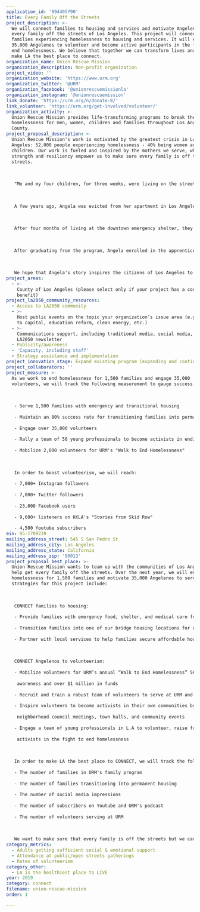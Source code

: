 ```yaml
---
application_id: '894405790'
title: Every Family Off the Streets
project_description: >-
  We will connect families to housing and services and motivate Angelenos to get
  every family off the streets of Los Angeles. This project will connect 1,500
  families experiencing homelessness to housing and services. It will empower
  35,000 Angelenos to volunteer and become active participants in the fight to
  end homelessness. We believe that together we can transform lives and help
  make LA the best place to connect.
organization_name: Union Rescue Mission
organization_description: Non-profit organization
project_video: ''
organization_website: 'https://www.urm.org'
organization_twitter: '@URM'
organization_facebook: '@unionrescuemissionla'
organization_instagram: '@unionrescuemission'
link_donate: 'https://urm.org/n/donate-8/'
link_volunteer: 'https://urm.org/get-involved/volunteer/'
organization_activity: >-
  Union Rescue Mission provides life-transforming programs to break the cycle of
  homelessness for men, women, children and families throughout Los Angeles
  County.
project_proposal_description: >-
  Union Rescue Mission's work is motivated by the greatest crisis in Los
  Angeles: 52,000 people experiencing homelessness - 40% being women and
  children. Our work is fueled and inspired by the mothers we serve, whose
  strength and resiliency empower us to make sure every family is off the
  streets.
   
   
   
   "Me and my four children, for three weeks, were living on the streets of Los Angeles with no resources, with nowhere to go. That was the most challenging period of my life."
   
   
   
   A few years ago, Angela was evicted from her apartment in Los Angeles due to mismanagement. For three weeks she and her four children stayed in motels, slept on buses, trains and anywhere they could find to simply stay out of the cold. "That was the biggest challenge of my life. For a mom not to be able to provide a roof over her kids' head. But I had to keep striving, and I had to be strong." One night, while sleeping at Union Station, a group of police officers offered to help. They brought her to Union Rescue Mission. 
   
   
   
   After four months of living at the downtown emergency shelter, they were transferred to Hope Gardens Family Center, "a land of hope," recalls Angela, "I found serenity here, I found my healing." Through the recovery program, Angela was able to heal from past traumas of domestic violence, financial crisis, and broken relationships. Her kids returned to school and have the chance to live in a healthy, nurturing environment that every child deserves. "When I look at my kids now, I see happiness, I see contentment," Angela says. 
   
   
   
   After graduating from the program, Angela enrolled in the apprenticeship program at Hope Gardens and has a desire to help women and children recover from domestic violence. She is currently training for full-time employment and continues to live at Hope Gardens with her children.
   
   
   
   We hope that Angela's story inspires the citizens of Los Angeles to advocate for and support the most vulnerable women and children in our city.
project_areas:
  - >-
    County of Los Angeles (please select only if your project has a countywide
    benefit)
project_la2050_community_resources:
  - Access to LA2050 community
  - >-
    Host public events on the topic your organization’s issue area (e.g. access
    to capital, education reform, clean energy, etc.) 
  - >-
    Communications support, including traditional media, social media, and
    LA2050 newsletter
  - Publicity/awareness
  - 'Capacity, including staff'
  - Strategy assistance and implementation
project_innovation_stage: Expand existing program (expanding and continuing ongoing successful projects)
project_collaborators: ''
project_measure: >-
  As we work to end homelessness for 1,500 families and engage 35,000
  volunteers, we will track the following measurement to gauge success:
   
   
   
   - Serve 1,500 families with emergency and transitional housing
   
   - Maintain an 80% success rate for transitioning families into permanent housing
   
   - Engage over 35,000 volunteers
   
   - Rally a team of 50 young professionals to become activists in ending homelessness
   
   - Mobilize 2,000 volunteers for URM's "Walk to End Homelessness"
   
   
   
   In order to boost volunteerism, we will reach:
   
   - 7,000+ Instagram followers
   
   - 7,000+ Twitter followers
   
   - 23,000 Facebook users
   
   - 9,600+ listeners on KKLA's "Stories from Skid Row"
   
   - 4,500 Youtube subscribers
ein: 95-1709239
mailing_address_street: 545 S San Pedro St
mailing_address_city: Los Angeles
mailing_address_state: California
mailing_address_zip: '90013'
project_proposal_best_place: >-
  Union Rescue Mission wants to team up with the communities of Los Angeles to
  help get every family off the streets. Over the next year, we will end
  homelessness for 1,500 families and motivate 35,000 Angelenos to service. Our
  strategies for this project include:
   
   
   
   CONNECT families to housing:
   
   - Provide families with emergency food, shelter, and medical care for up to 90 days
   
   - Transition families into one of our bridge housing locations for up to 2 years
   
   - Partner with local services to help families secure affordable housing
   
   
   
   CONNECT Angelenos to volunteerism:
   
   - Mobilize volunteers for URM’s annual “Walk to End Homelessness” 5K to raise 
   
    awareness and over $1 million in funds
   
   - Recruit and train a robust team of volunteers to serve at URM and throughout the city
   
   - Inspire volunteers to become activists in their own communities by participating in
   
    neighborhood council meetings, town halls, and community events
   
   - Engage a team of young professionals in L.A to volunteer, raise funds and become digital
   
    activists in the fight to end homelessness
   
   
   
   In order to make LA the best place to CONNECT, we will track the following measurements to gauge our success:
   
   - The number of families in URM's family program
   
   - The number of families transitioning into permanent housing
   
   - The number of social media impressions
   
   - The number of subscribers on Youtube and URM's podcast
   
   - The number of volunteers serving at URM
   
   
   
   We want to make sure that every family is off the streets but we can't do this alone. We NEED the communities of Los Angeles to help us end family homelessness in our city. URM's priority is connecting caring citizens and local communities with opportunities for service. It gives all of us the chance to work together to transform Los Angeles into a place where everyone deserves to thrive.
category_metrics:
  - Adults getting sufficient social & emotional support
  - Attendance at public/open streets gatherings
  - Rates of volunteerism
category_other:
  - LA is the healthiest place to LIVE
year: 2019
category: connect
filename: union-rescue-mission
order: 1

---
```

